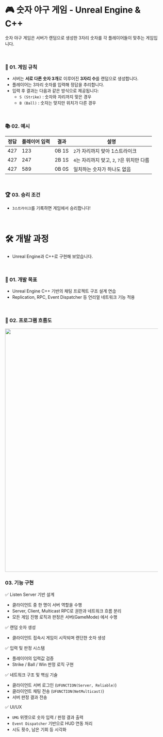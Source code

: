 # 🎮 숫자 야구 게임 - Unreal Engine & C++
숫자 야구 게임은 서버가 랜덤으로 생성한 3자리 숫자를 각 플레이어들이 맞추는 게임입니다. <br>

<br>

### 📌 01. 게임 규칙
- 서버는 **서로 다른 숫자 3개**로 이루어진 **3자리 수**를 랜덤으로 생성합니다.
- 플레이어는 3자리 숫자를 입력해 정답을 추리합니다.
- 입력 후 결과는 다음과 같은 방식으로 제공됩니다:
  - `S (Strike)` : 숫자와 자리까지 맞은 경우
  - `B (Ball)` : 숫자는 맞지만 위치가 다른 경우

<br>

### 📚 02. 예시
| 정답 | 플레이어 입력 | 결과   | 설명                                        |
|-----|--------------|--------|---------------------------------------------|
| 427 | 123          | 0B 1S  | `2`가 자리까지 맞아 1스트라이크               |
| 427 | 247          | 2B 1S  | `4`는 자리까지 맞고, `2`, `7`은 위치만 다름      |
| 427 | 589          | 0B 0S  | 일치하는 숫자가 하나도 없음                   |

<br>

### 🏆 03. 승리 조건
- `3스트라이크`를 기록하면 게임에서 승리합니다!

<br>

# 🛠 개발 과정
- Unreal Engine과 C++로 구현해 보았습니다.

<br>

### 📌 01. 개발 목표
- Unreal Engine C++ 기반의 채팅 프로젝트 구조 설계 연습
- Replication, RPC, Event Dispatcher 등 언리얼 네트워크 기능 적용

<br>

### 🚀 02. 프로그램 흐름도

<img src="https://github.com/user-attachments/assets/da235b96-66d3-4b0d-a05f-78f593d4ebeb" width="800" height="800"/>


### 03. 기능 구현
✅ Listen Server 기반 설계
- 클라이언트 중 한 명이 서버 역할을 수행
- Server, Client, Multicast RPC로 권한과 네트워크 흐름 분리
- 모든 게임 진행 로직과 판정은 서버(GameMode) 에서 수행

✅ 랜덤 숫자 생성
- 클라이언트 접속시 게임이 시작되며 랜던한 숫자 생성

✅ 입력 및 판정 시스템
- 플레이어의 입력값 검증
- Strike / Ball / Win 판정 로직 구현

✅ 네트워크 구조 및 핵심 기술
- 클라이언트 서버 로그인 (`UFUNCTION(Server, Reliable)`)
- 클라이언트 채팅 전송 (`UFUNCTION(NetMulticast)`)
- 서버 판정 결과 전송

✅ UI/UX
- `UMG` 위젯으로 숫자 입력 / 판정 결과 출력
- `Event Dispatcher` 기반으로 HUD 연동 처리
- 시도 횟수, 남은 기회 등 시각화
